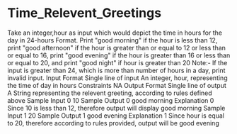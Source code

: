 # Time_Relevent_Greetings
Take an integer,hour as input which would depict the time in hours for the day in 24-hours Format.  Print "good morning" if the hour is less than 12, print "good afternoon" if the hour is greater than or equal to 12 or less than or equal to 16, print "good evening" if the hour is greater than 16 or less than or equal to 20, and print "good night" if hour is greater than 20  Note:- If the input is greater than 24, which is more than number of hours in a day, print invalid input.  Input Format  Single line of input  An integer, hour, representing the time of day in hours Constraints  NA  Output Format  Single line of output  A String representing the relevent greeting, according to rules defined above Sample Input 0  10 Sample Output 0  good morning Explanation 0  Since 10 is less than 12, therefore output will display good morning  Sample Input 1  20 Sample Output 1  good evening Explanation 1  Since hour is equal to 20, therefore according to rules provided, output will be good evening
